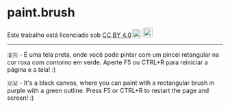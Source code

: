 # paint.brush

<p xmlns:cc="http://creativecommons.org/ns#" >Este trabalho está licenciado sob <a href="https://creativecommons.org/licenses/by/4.0/?ref=chooser-v1" target="_blank" rel="license noopener noreferrer" style="display:inline-block;">CC BY 4.0<img style="height:22px!important;margin-left:3px;vertical-align:text-bottom ;" src="https://mirrors.creativecommons.org/presskit/icons/cc.svg?ref=chooser-v1" alt=""><img style="height:22px!important;margin-left:3px;vertical -align:texto inferior;" src="https://mirrors.creativecommons.org/presskit/icons/by.svg?ref=chooser-v1" alt=""></a></p>

---

🇧🇷 - É uma tela preta, onde você pode pintar com um pincel retangular na cor roxa com contorno em verde. Aperte F5 ou CTRL+R para reiniciar a página e a tela! :)

🇺🇲 - It's a black canvas, where you can paint with a rectangular brush in purple with a green outline. Press F5 or CTRL+R to restart the page and screen! :)
